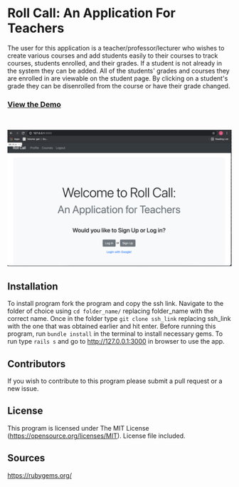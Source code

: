 # Roll Call: An Application For Teachers

The user for this application is a teacher/professor/lecturer who wishes to create various courses and add students easily to their courses to track courses, students enrolled, and their grades. If a student is not already in the system they can be added. All of the students' grades and courses they are enrolled in are viewable on the student page. By clicking on a student's grade they can be disenrolled from the course or have their grade changed. 

### [View the Demo](https://youtu.be/IK4bGTv7UMw)
<br>

![ScreenShot](app/assets/images/screenshot.png)



## Installation

To install program fork the program and copy the ssh link. Navigate to the folder of choice using  ```cd folder_name/``` replacing folder_name with the correct name. Once in the folder type ```git clone ssh_link``` replacing ssh_link with the one that was obtained earlier and hit enter. Before running this program, run ```bundle install``` in the terminal to install necessary gems. To run type ```rails s``` and go to http://127.0.0.1:3000 in browser to use the app.

## Contributors 

If you wish to contribute to this program please submit a pull request or a new issue.

## License

This program is licensed under The MIT License (https://opensource.org/licenses/MIT). License file included.

## Sources

https://rubygems.org/ 

